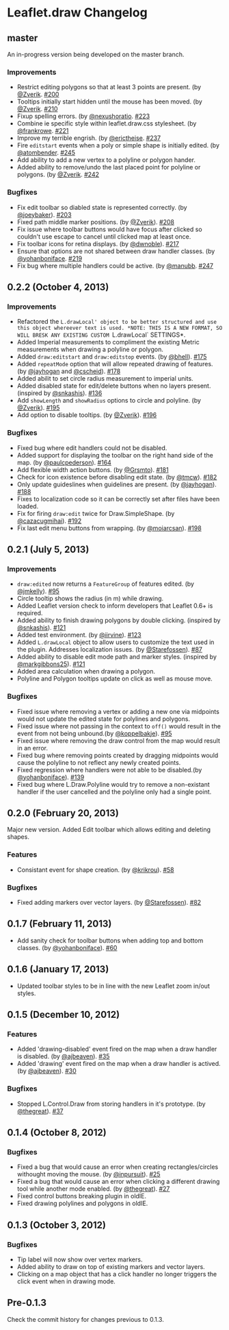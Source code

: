 Leaflet.draw Changelog
======================

## master

An in-progress version being developed on the master branch.

### Improvements

 * Restrict editing polygons so that at least 3 points are present. (by [@Zverik](https://github.com/Zverik). [#200](https://github.com/Leaflet/Leaflet.draw/pull/200)
 * Tooltips initially start hidden until the mouse has been moved. (by [@Zverik](https://github.com/Zverik). [#210](https://github.com/Leaflet/Leaflet.draw/pull/210)
 * Fixup spelling errors. (by [@nexushoratio](https://github.com/nexushoratio). [#223](https://github.com/Leaflet/Leaflet.draw/pull/223)
 * Combine ie specific style within leaflet.draw.css stylesheet. (by [@frankrowe](https://github.com/frankrowe). [#221](https://github.com/Leaflet/Leaflet.draw/pull/221)
 * Improve my terrible engrish. (by [@erictheise](https://github.com/erictheise). [#237](https://github.com/Leaflet/Leaflet.draw/pull/237)
  * Fire `editstart` events when a poly or simple shape is initially edited. (by [@atombender](https://github.com/atombender). [#245](https://github.com/Leaflet/Leaflet.draw/pull/245)
 * Add ability to add a new vertex to a polyline or polygon hander.
 * Added ability to remove/undo the last placed point for polyline or polygons. (by [@Zverik](https://github.com/Zverik). [#242](https://github.com/Leaflet/Leaflet.draw/pull/242)

### Bugfixes

 * Fix edit toolbar so diabled state is represented correctly. (by [@joeybaker](https://github.com/joeybaker)). [#203](https://github.com/Leaflet/Leaflet.draw/pull/203)
 * Fixed path middle marker positions. (by [@Zverik](https://github.com/Zverik)). [#208](https://github.com/Leaflet/Leaflet.draw/pull/208)
 * Fix issue where toolbar buttons would have focus after clicked so couldn't use escape to cancel until clicked map at least once.
 * Fix toolbar icons for retina displays. (by [@dwnoble](https://github.com/dwnoble)). [#217](https://github.com/Leaflet/Leaflet.draw/pull/217)
 * Ensure that options are not shared between draw handler classes. (by [@yohanboniface](https://github.com/yohanboniface). [#219](https://github.com/Leaflet/Leaflet.draw/pull/219)
 * Fix bug where multiple handlers could be active. (by [@manubb](https://github.com/manubb). [#247](https://github.com/Leaflet/Leaflet.draw/pull/247)

## 0.2.2 (October 4, 2013)

### Improvements

 * Refactored the `L.drawLocal' object to be better structured and use this object whereever text is used. *NOTE: THIS IS A NEW FORMAT, SO WILL BRESK ANY EXISTING CUSTOM `L.drawLocal` SETTINGS*.
 * Added Imperial measurements to compliment the existing Metric measurements when drawing a polyline or polygon.
 * Added `draw:editstart` and `draw:editstop` events. (by [@bhell](https://github.com/bhell)). [#175](https://github.com/Leaflet/Leaflet.draw/pull/175)
 * Added `repeatMode` option that will allow repeated drawing of features. (by [@jayhogan](https://github.com/jayhogan) and [@cscheid](https://github.com/cscheid)). [#178](https://github.com/Leaflet/Leaflet.draw/pull/178)
 * Added abilit to set circle radius measurement to imperial units.
 * Added disabled state for edit/delete buttons when no layers present. (inspired by [@snkashis](https://github.com/snkashis)). [#136](https://github.com/Leaflet/Leaflet.draw/pull/136)
 * Add `showLength` and `showRadius` options to circle and polyline. (by [@Zverik](https://github.com/Zverik)). [#195](https://github.com/Leaflet/Leaflet.draw/pull/195)
 * Add option to disable tooltips. (by [@Zverik](https://github.com/Zverik)). [#196](https://github.com/Leaflet/Leaflet.draw/pull/196)

### Bugfixes

 * Fixed bug where edit handlers could not be disabled.
 * Added support for displaying the toolbar on the right hand side of the map. (by [@paulcpederson](https://github.com/paulcpederson)). [#164](https://github.com/Leaflet/Leaflet.draw/pull/164)
 * Add flexible width action buttons. (by [@Grsmto](https://github.com/Grsmto)). [#181](https://github.com/Leaflet/Leaflet.draw/pull/181)
 * Check for icon existence before disabling edit state. (by [@tmcw](https://github.com/tmcw)). [#182](https://github.com/Leaflet/Leaflet.draw/pull/182)
 * Only update guideslines when guidelines are present. (by [@jayhogan](https://github.com/jayhogan)). [#188](https://github.com/Leaflet/Leaflet.draw/pull/188)
 * Fixes to localization code so it can be correctly set after files have been loaded.
 * Fix for firing `draw:edit` twice for Draw.SimpleShape. (by [@cazacugmihai](https://github.com/cazacugmihai)). [#192](https://github.com/Leaflet/Leaflet.draw/pull/192)
 * Fix last edit menu buttons from wrapping. (by [@moiarcsan](https://github.com/moiarcsan)). [#198](https://github.com/Leaflet/Leaflet.draw/pull/198)

## 0.2.1 (July 5, 2013)

### Improvements

 * `draw:edited` now returns a `FeatureGroup` of features edited. (by [@jmkelly](https://github.com/jmkelly)). [#95](https://github.com/Leaflet/Leaflet.draw/pull/95)
 * Circle tooltip shows the radius (in m) while drawing.
 * Added Leaflet version check to inform developers that Leaflet 0.6+ is required.
 * Added ability to finish drawing polygons by double clicking. (inspired by [@snkashis](https://github.com/snkashis)). [#121](https://github.com/Leaflet/Leaflet.label/pull/121)
 * Added test environment. (by [@iirvine](https://github.com/iirvine)). [#123](https://github.com/Leaflet/Leaflet.draw/pull/123)
 * Added `L.drawLocal` object to allow users to customize the text used in the plugin. Addresses localization issues. (by [@Starefossen](https://github.com/Starefossen)). [#87](https://github.com/Leaflet/Leaflet.draw/pull/87)
 * Added ability to disable edit mode path and marker styles. (inspired by [@markgibbons25](https://github.com/markgibbons25)). [#121](https://github.com/Leaflet/Leaflet.label/pull/137)
 * Added area calculation when drawing a polygon.
 * Polyline and Polygon tooltips update on click as well as mouse move.

### Bugfixes

 * Fixed issue where removing a vertex or adding a new one via midpoints would not update the edited state for polylines and polygons.
 * Fixed issue where not passing in the context to `off()` would result in the event from not being unbound.(by [@koppelbakje](https://github.com/koppelbakje)). [#95](https://github.com/Leaflet/Leaflet.draw/pull/112)
 * Fixed issue where removing the draw control from the map would result in an error.
 * Fixed bug where removing points created by dragging midpoints would cause the polyline to not reflect any newly created points.
 * Fixed regression where handlers were not able to be disabled.(by [@yohanboniface](https://github.com/yohanboniface)). [#139](https://github.com/Leaflet/Leaflet.draw/pull/139)
 * Fixed bug where L.Draw.Polyline would try to remove a non-existant handler if the user cancelled and the polyline only had a single point.

## 0.2.0 (February 20, 2013)

Major new version. Added Edit toolbar which allows editing and deleting shapes.

### Features

 * Consistant event for shape creation. (by [@krikrou](https://github.com/krikrou)). [#58](https://github.com/Leaflet/Leaflet.draw/pull/58)

### Bugfixes

 * Fixed adding markers over vector layers. (by [@Starefossen](https://github.com/Starefossen)). [#82](https://github.com/Leaflet/Leaflet.draw/pull/82)

## 0.1.7 (February 11, 2013)

 * Add sanity check for toolbar buttons when adding top and bottom classes. (by [@yohanboniface](https://github.com/yohanboniface)). [#60](https://github.com/Leaflet/Leaflet.draw/pull/60)

## 0.1.6 (January 17, 2013)

* Updated toolbar styles to be in line with the new Leaflet zoom in/out styles.

## 0.1.5 (December 10, 2012)

### Features

 * Added 'drawing-disabled' event fired on the map when a draw handler is disabled. (by [@ajbeaven](https://github.com/thegreat)). [#35](https://github.com/jacobtoye/Leaflet.draw/pull/35)
 * Added 'drawing' event fired on the map when a draw handler is actived. (by [@ajbeaven](https://github.com/thegreat)). [#30](https://github.com/jacobtoye/Leaflet.draw/pull/30)

### Bugfixes
 
 * Stopped L.Control.Draw from storing handlers in it's prototype. (by [@thegreat](https://github.com/thegreat)). [#37](https://github.com/jacobtoye/Leaflet.draw/pull/37)

## 0.1.4 (October 8, 2012)

### Bugfixes

 * Fixed a bug that would cause an error when creating rectangles/circles withought moving the mouse. (by [@inpursuit](https://github.com/inpursuit)). [#25](https://github.com/jacobtoye/Leaflet.draw/pull/25)
 * Fixed a bug that would cause an error when clicking a different drawing tool while another mode enabled. (by [@thegreat](https://github.com/thegreat)). [#27](https://github.com/jacobtoye/Leaflet.draw/pull/27)
 * Fixed control buttons breaking plugin in oldIE.
 * Fixed drawing polylines and polygons in oldIE.

## 0.1.3 (October 3, 2012)

### Bugfixes

 * Tip label will now show over vertex markers.
 * Added ability to draw on top of existing markers and vector layers.
 * Clicking on a map object that has a click handler no longer triggers the click event when in drawing mode.

## Pre-0.1.3

Check the commit history for changes previous to 0.1.3.
